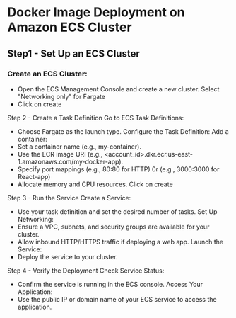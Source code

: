 # Docker Image Deployment on Amazon ECS Cluster

## Step1 - Set Up an ECS Cluster
### Create an ECS Cluster:
- Open the ECS Management Console and create a new cluster.
Select "Networking only" for Fargate
- Click on create

Step 2 - Create a Task Definition
Go to ECS Task Definitions:
- Choose Fargate as the launch type.
Configure the Task Definition:
Add a container:
- Set a container name (e.g., my-container).
- Use the ECR image URI (e.g., <account_id>.dkr.ecr.us-east-1.amazonaws.com/my-docker-app).
- Specify port mappings (e.g., 80:80 for HTTP) 0r (e.g., 3000:3000 for React-app)
- Allocate memory and CPU resources.
Click on create

Step 3 - Run the Service
Create a Service:
- Use your task definition and set the desired number of tasks.
Set Up Networking:
- Ensure a VPC, subnets, and security groups are available for your cluster.
- Allow inbound HTTP/HTTPS traffic if deploying a web app.
Launch the Service:
- Deploy the service to your cluster.

Step 4 - Verify the Deployment
Check Service Status:
- Confirm the service is running in the ECS console.
Access Your Application:
- Use the public IP or domain name of your ECS service to access the application.

